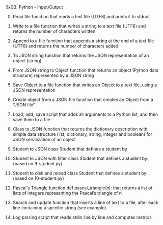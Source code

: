 0x0B. Python - Input/Output

0. Read file
function that reads a text file (UTF8) and prints it to stdout

1. Write to a file
function that writes a string to a text file (UTF8) and returns the number of characters written

2. Append to a file
function that appends a string at the end of a text file (UTF8) and returns the number of characters added

3. To JSON string
function that returns the JSON representation of an object (string)

4. From JSON string to Object
function that returns an object (Python data structure) represented by a JSON string

5. Save Object to a file
function that writes an Object to a text file, using a JSON representation

6. Create object from a JSON file
 function that creates an Object from a “JSON file”

7. Load, add, save
script that adds all arguments to a Python list, and then save them to a file

8. Class to JSON
function that returns the dictionary description with simple data structure (list, dictionary, string, integer and boolean) for JSON serialization of an object

9. Student to JSON
class Student that defines a student by

10. Student to JSON with filter
class Student that defines a student by: (based on 9-student.py)

11. Student to disk and reload
class Student that defines a student by: (based on 10-student.py)

12. Pascal's Triangle
 function def pascal_triangle(n): that returns a list of lists of integers representing the Pascal’s triangle of n

13. Search and update
 function that inserts a line of text to a file, after each line containing a specific string (see example)

14. Log parsing
script that reads stdin line by line and computes metrics

